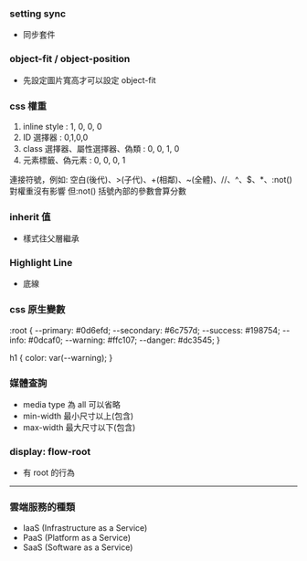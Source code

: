 ### setting sync

- 同步套件

### object-fit / object-position

- 先設定圖片寬高才可以設定 object-fit

### css 權重

1. inline style : 1, 0, 0, 0
2. ID 選擇器 : 0,1,0,0
3. class 選擇器、屬性選擇器、偽類 : 0, 0, 1, 0
4. 元素標籤、偽元素 : 0, 0, 0, 1

連接符號，例如: 空白(後代)、>(子代)、+(相鄰)、~(全體)、//、^、$、\*、:not() 對權重沒有影響
但:not() 括號內部的參數會算分數

### inherit 值

- 樣式往父層繼承

### Highlight Line

- 底線

### css 原生變數

:root {
--primary: #0d6efd;
--secondary: #6c757d;
--success: #198754;
--info: #0dcaf0;
--warning: #ffc107;
--danger: #dc3545;
}

h1 {
color: var(--warning);
}

### 媒體查詢

- media type 為 all 可以省略
- min-width 最小尺寸以上(包含)
- max-width 最大尺寸以下(包含)

### display: flow-root

- 有 root 的行為

---

### 雲端服務的種類

- IaaS (Infrastructure as a Service)
- PaaS (Platform as a Service)
- SaaS (Software as a Service)
